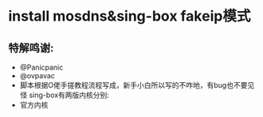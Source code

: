 # install mosdns&sing-box fakeip模式

## 特解鸣谢:
* @Panicpanic
* @ovpavac
* 脚本根据O佬手搓教程流程写成，新手小白所以写的不咋地，有bug也不要见怪
sing-box有两版内核分别:
* 官方内核

